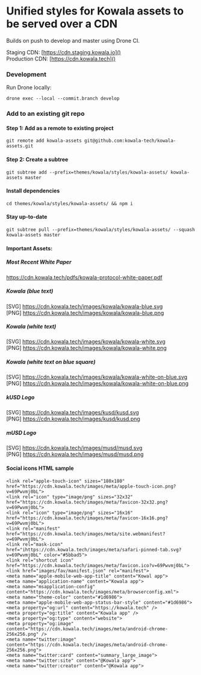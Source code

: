 # Unified styles for Kowala assets to be served over a CDN

Builds on push to develop and master using Drone CI.

Staging CDN: [https://cdn.staging.kowala.io]() \
Production CDN: [https://cdn.kowala.tech]()

### Development

Run Drone locally:

`drone exec --local --commit.branch develop`

### Add to an existing git repo

#### Step 1: Add as a remote to existing project
`git remote add kowala-assets git@github.com:kowala-tech/kowala-assets.git`

#### Step 2: Create a subtree
`git subtree add --prefix=themes/kowala/styles/kowala-assets/ kowala-assets master`

#### Install dependencies
`cd themes/kowala/styles/kowala-assets/ && npm i`

#### Stay up-to-date
`git subtree pull --prefix=themes/kowala/styles/kowala-assets/ --squash kowala-assets master`


#### Important Assets:

##### Most Recent White Paper
https://cdn.kowala.tech/pdfs/kowala-protocol-white-paper.pdf

##### Kowala (blue text)
[SVG] https://cdn.kowala.tech/images/kowala/kowala-blue.svg \
[PNG] https://cdn.kowala.tech/images/kowala/kowala-blue.png

##### Kowala (white text)
[SVG] https://cdn.kowala.tech/images/kowala/kowala-white.svg \
[PNG] https://cdn.kowala.tech/images/kowala/kowala-white.png

##### Kowala (white text on blue square)
[SVG] https://cdn.kowala.tech/images/kowala/kowala-white-on-blue.svg \
[PNG] https://cdn.kowala.tech/images/kowala/kowala-white-on-blue.png

##### kUSD Logo
[SVG] https://cdn.kowala.tech/images/kusd/kusd.svg \
[PNG] https://cdn.kowala.tech/images/kusd/kusd.png

##### mUSD Logo
[SVG] https://cdn.kowala.tech/images/musd/musd.svg \
[PNG] https://cdn.kowala.tech/images/musd/musd.png

#### Social icons HTML sample

```
<link rel="apple-touch-icon" sizes="180x180" href="https://cdn.kowala.tech/images/meta/apple-touch-icon.png?v=69Pwvmj0bL">
<link rel="icon" type="image/png" sizes="32x32" href="https://cdn.kowala.tech/images/meta/favicon-32x32.png?v=69Pwvmj0bL">
<link rel="icon" type="image/png" sizes="16x16" href="https://cdn.kowala.tech/images/meta/favicon-16x16.png?v=69Pwvmj0bL">
<link rel="manifest" href="https://cdn.kowala.tech/images/meta/site.webmanifest?v=69Pwvmj0bL">
<link rel="mask-icon" href="ihttps://cdn.kowala.tech/images/meta/safari-pinned-tab.svg?v=69Pwvmj0bL" color="#5bbad5">
<link rel="shortcut icon" href="https://cdn.kowala.tech/images/meta/favicon.ico?v=69Pwvmj0bL">
<link href="images/fav/manifest.json" rel="manifest">
<meta name="apple-mobile-web-app-title" content="Kowal app">
<meta name="application-name" content="Kowala app">
<meta name="msapplication-config" content="https://cdn.kowala.tech/images/meta/browserconfig.xml">
<meta name="theme-color" content="#1d6986">
<meta name="apple-mobile-web-app-status-bar-style" content="#1d6986">
<meta property="og:url" content="https://kowala.tech" />
<meta property="og:title" content="Kowala app" />
<meta property="og:type" content="website">
<meta property="og:image" content="https://cdn.kowala.tech/images/meta/android-chrome-256x256.png" />
<meta name="twitter:image" content="https://cdn.kowala.tech/images/meta/android-chrome-256x256.png">
<meta name="twitter:card" content="summary_large_image">
<meta name="twitter:site" content="@Kowala app">
<meta name="twitter:creator" content="@Kowala app">
```
